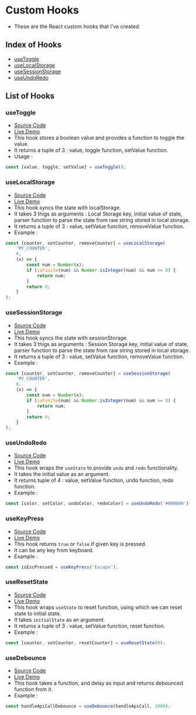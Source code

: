 # Custom Hooks

- These are the React custom hooks that I've created.

## Index of Hooks

- [useToggle](https://github.com/dhruvdhaduk-simform/hooks?tab=readme-ov-file#usetoggle)
- [useLocalStorage](https://github.com/dhruvdhaduk-simform/hooks?tab=readme-ov-file#uselocalstorage)
- [useSessionStorage](https://github.com/dhruvdhaduk-simform/hooks?tab=readme-ov-file#usesessionstorage)
- [useUndoRedo](https://github.com/dhruvdhaduk-simform/hooks?tab=readme-ov-file#useundoredo)

## List of Hooks

### useToggle

- [Source Code](https://github.com/dhruvdhaduk-simform/hooks/blob/main/src/hooks/useToggle.ts)
- [Live Demo](https://my-custom-hooks.netlify.app/#use-toggle)
- This hook stores a boolean value and provides a function to toggle the value.
- It returns a tuple of 3 : value, toggle function, setValue function.
- Usage :

```typescript
const [value, toggle, setValue] = useToggle();
```

### useLocalStorage

- [Source Code](https://github.com/dhruvdhaduk-simform/hooks/blob/main/src/hooks/useLocalStorage.ts)
- [Live Demo](https://my-custom-hooks.netlify.app/#use-local-storage)
- This hook syncs the state with localStorage.
- It takes 3 thigs as arguments : Local Storage key, initial value of state, parser function to parse the state from raw string stored in local storage.
- It returns a tuple of 3 : value, setValue function, removeValue function.
- Example :

```typescript
const [counter, setCounter, removeCounter] = useLocalStorage(
    'MY_COUNTER',
    0,
    (x) => {
        const num = Number(x);
        if (isFinite(num) && Number.isInteger(num) && num >= 0) {
            return num;
        }
        return 0;
    }
);
```

### useSessionStorage

- [Source Code](https://github.com/dhruvdhaduk-simform/hooks/blob/main/src/hooks/useSessionStorage.ts)
- [Live Demo](https://my-custom-hooks.netlify.app/#use-session-storage)
- This hook syncs the state with sessionStorage.
- It takes 3 thigs as arguments : Session Storage key, initial value of state, parser function to parse the state from raw string stored in local storage.
- It returns a tuple of 3 : value, setValue function, removeValue function.
- Example :

```typescript
const [counter, setCounter, removeCounter] = useSessionStorage(
    'MY_COUNTER',
    0,
    (x) => {
        const num = Number(x);
        if (isFinite(num) && Number.isInteger(num) && num >= 0) {
            return num;
        }
        return 0;
    }
);
```

### useUndoRedo

- [Source Code](https://github.com/dhruvdhaduk-simform/hooks/blob/main/src/hooks/useUndoRedo.ts)
- [Live Demo](https://my-custom-hooks.netlify.app/#use-undo-redo)
- This hook wraps the `useState` to provide `undo` and `redo` functionality.
- It takes the initial value as an argument.
- It returns tuple of 4 : value, setValue function, undo function, redo function.
- Example :

```typescript
const [color, setColor, undoColor, redoColor] = useUndoRedo('#000000');
```

### useKeyPress

- [Source Code](https://github.com/dhruvdhaduk-simform/hooks/blob/main/src/hooks/useKeyPress.ts)
- [Live Demo](https://my-custom-hooks.netlify.app/#use-key-press)
- This hook returns `true` or `false` if given key is pressed.
- It can be any key from keyboard.
- Example :

```typescript
const isEscPressed = useKeyPress('Escape');
```

### useResetState

- [Source Code](https://github.com/dhruvdhaduk-simform/hooks/blob/main/src/hooks/useResetState.ts)
- [Live Demo](https://my-custom-hooks.netlify.app/#use-reset-state)
- This hook wraps `useState` to reset function, using which we can reset state to initial state.
- It takes `initialState` as an argument.
- It returns a tuple of 3 : value, setValue function, reset function.
- Example :

```typescript
const [counter, setCounter, resetCounter] = useResetState(0);
```

### useDebounce

- [Source Code](https://github.com/dhruvdhaduk-simform/hooks/blob/main/src/hooks/useDebounce.ts)
- [Live Demo](https://my-custom-hooks.netlify.app/#use-debounce)
- This hook takes a function, and delay as input and returns debounced function from it.
- Example :

```typescript
const handleApiCallDebounce = useDebounce(handleApiCall, 1000);
```

